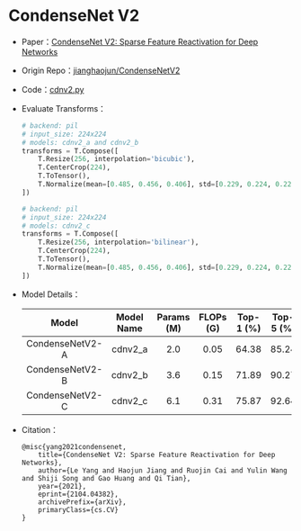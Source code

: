 # CondenseNet V2
* Paper：[CondenseNet V2: Sparse Feature Reactivation for Deep Networks](https://arxiv.org/abs/2104.04382)
* Origin Repo：[jianghaojun/CondenseNetV2](https://github.com/jianghaojun/CondenseNetV2)
* Code：[cdnv2.py](../../../ppim/models/cdnv2.py)
* Evaluate Transforms：

    ```python
    # backend: pil
    # input_size: 224x224
    # models: cdnv2_a and cdnv2_b
    transforms = T.Compose([
        T.Resize(256, interpolation='bicubic'),
        T.CenterCrop(224),
        T.ToTensor(),
        T.Normalize(mean=[0.485, 0.456, 0.406], std=[0.229, 0.224, 0.225])
    ])

    # backend: pil
    # input_size: 224x224
    # models: cdnv2_c
    transforms = T.Compose([
        T.Resize(256, interpolation='bilinear'),
        T.CenterCrop(224),
        T.ToTensor(),
        T.Normalize(mean=[0.485, 0.456, 0.406], std=[0.229, 0.224, 0.225])
    ])
    ```

* Model Details：

    |         Model         |       Model Name      | Params (M) | FLOPs (G) | Top-1 (%) | Top-5 (%) |   Pretrained Model    |
    |:---------------------:|:---------------------:|:----------:|:---------:|:---------:|:---------:|:---------------------:|
    |     CondenseNetV2-A   |        cdnv2_a        | 2.0        | 0.05      | 64.38     |   85.24   | [Download][cdnv2_a]   |
    |     CondenseNetV2-B   |        cdnv2_b        | 3.6        | 0.15      | 71.89     |   90.27   | [Download][cdnv2_b]   |
    |     CondenseNetV2-C   |        cdnv2_c        | 6.1        | 0.31      | 75.87     |   92.64   | [Download][cdnv2_c]   |


[cdnv2_a]:https://bj.bcebos.com/v1/ai-studio-online/6ccaae861d004593977e2e3f4d3ad8c9a96e42bbb83347afb58f0d8858abc926?responseContentDisposition=attachment%3B%20filename%3Dcdnv2_a.pdparams
[cdnv2_b]:https://bj.bcebos.com/v1/ai-studio-online/68dbd2a319f34792ae986a0afe6a1db8a1524c0409b4407d8c4c9d699f61d865?responseContentDisposition=attachment%3B%20filename%3Dcdnv2_b.pdparams
[cdnv2_c]:https://bj.bcebos.com/v1/ai-studio-online/d93f60cabe864567b7b8202e614442fbc65b8cbf7ce54b4f98746bc0072832b3?responseContentDisposition=attachment%3B%20filename%3Dcdnv2_c.pdparams


* Citation：

    ```
    @misc{yang2021condensenet,
        title={CondenseNet V2: Sparse Feature Reactivation for Deep Networks}, 
        author={Le Yang and Haojun Jiang and Ruojin Cai and Yulin Wang and Shiji Song and Gao Huang and Qi Tian},
        year={2021},
        eprint={2104.04382},
        archivePrefix={arXiv},
        primaryClass={cs.CV}
    }
    ```
